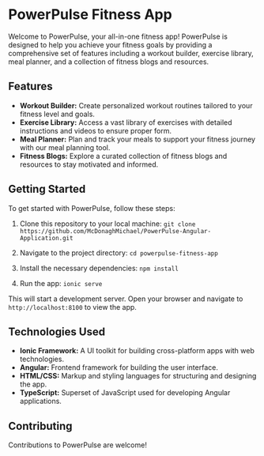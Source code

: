 # PowerPulse Fitness App
Welcome to PowerPulse, your all-in-one fitness app! PowerPulse is designed to help you achieve your fitness goals by providing a comprehensive set of features including a workout builder, exercise library, meal planner, and a collection of fitness blogs and resources.

## Features
- **Workout Builder:** Create personalized workout routines tailored to your fitness level and goals.
- **Exercise Library:** Access a vast library of exercises with detailed instructions and videos to ensure proper form.
- **Meal Planner:** Plan and track your meals to support your fitness journey with our meal planning tool.
- **Fitness Blogs:** Explore a curated collection of fitness blogs and resources to stay motivated and informed.
  
## Getting Started
To get started with PowerPulse, follow these steps:

1. Clone this repository to your local machine:
```git clone https://github.com/McDonaghMichael/PowerPulse-Angular-Application.git```

2. Navigate to the project directory:
```cd powerpulse-fitness-app```

4. Install the necessary dependencies:
```npm install```

5. Run the app:
```ionic serve```

This will start a development server. Open your browser and navigate to ```http://localhost:8100``` to view the app.

## Technologies Used
- **Ionic Framework:** A UI toolkit for building cross-platform apps with web technologies.
- **Angular:** Frontend framework for building the user interface.
- **HTML/CSS:** Markup and styling languages for structuring and designing the app.
- **TypeScript:** Superset of JavaScript used for developing Angular applications.
  
## Contributing
Contributions to PowerPulse are welcome!
